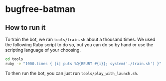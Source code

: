 bugfree-batman
==============

How to run it
-------------

To train the bot, we ran `tools/train.sh` about a thousand times. We used the following Ruby script to do so, but you can do so by hand or use the scripting language of your choosing.

```sh
cd tools
ruby -e "1000.times { |i| puts %Q{BEURT #{i}}; system('./train.sh') }"
```

To then run the bot, you can just run `tools/play_with_launch.sh`.